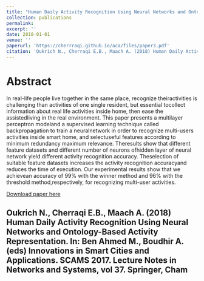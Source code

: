 ```yaml
---
title: "Human Daily Activity Recognition Using Neural Networks and Ontology-Based Activity Representation"
collection: publications
permalink: 
excerpt: ''
date: 2018-01-01
venue: ''
paperurl: 'https://cherrraqi.github.io/aca/files/paper3.pdf'
citation: 'Oukrich N., Cherraqi E.B., Maach A. (2018) Human Daily Activity Recognition Using Neural Networks and Ontology-Based Activity Representation. In: Ben Ahmed M., Boudhir A. (eds) Innovations in Smart Cities and Applications. SCAMS 2017. Lecture Notes in Networks and Systems, vol 37. Springer, Cham'
---
```

Abstract
====
In real-life people live together in the same place, recognize theiractivities is challenging than activities of one single resident, but essential tocollect information about real life activities inside home, then ease the assistedliving in the real environment. This paper presents a multilayer perceptron modeland a supervised learning technique called backpropagation to train a neuralnetwork in order to recognize multi-users activities inside smart home, and selectuseful features according to minimum redundancy maximum relevance. Theresults show that different feature datasets and different number of neurons ofhidden layer of neural network yield different activity recognition accuracy. Theselection of suitable feature datasets increases the activity recognition accuracyand reduces the time of execution. Our experimental results show that we achievean accuracy of 99% with the winner method and 96% with the threshold method,respectively, for recognizing multi-user activities. 


[Download paper here](https://cherrraqi.github.io/aca/files/paper3.pdf)

Oukrich N., Cherraqi E.B., Maach A. (2018) Human Daily Activity Recognition Using Neural Networks and Ontology-Based Activity Representation. In: Ben Ahmed M., Boudhir A. (eds) Innovations in Smart Cities and Applications. SCAMS 2017. Lecture Notes in Networks and Systems, vol 37. Springer, Cham
--------------------------
